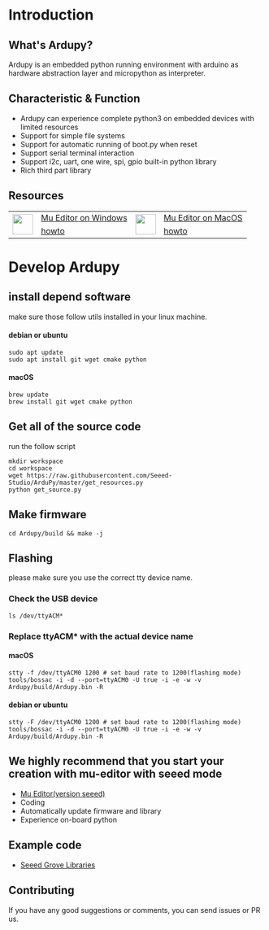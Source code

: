 # Introduction
## What's Ardupy?
Ardupy is an embedded python running environment with arduino as hardware abstraction layer and micropython as interpreter.

## Characteristic & Function
- Ardupy can experience complete python3 on embedded devices with limited resources
- Support for simple file systems
- Support for automatic running of boot.py when reset
- Support serial terminal interaction
- Support i2c, uart, one wire, spi, gpio built-in python library
- Rich third part library

## Resources

<table>
  <tr>
      <td rowspan="2">
          <img style="float:left" height="40px" width="40px" src="https://codewith.mu/img/windows_logo.png" />
      </td>
      <td><a href="https://seeed-studio.github.io/ArduPy/tools/mu-editor_32bit.zip">Mu Editor on Windows</td>
      <td rowspan="2">
        <img style="float:left" height="40px" width="40px" src="https://codewith.mu/img/apple_logo.png" />
      </td>
      <td><a href="https://seeed-studio.github.io/ArduPy/tools/mu-editor-mac.dmg">Mu Editor on MacOS</td>
  </tr>
  <tr>
      <td><a style="width:500px" href="https://codewith.mu/en/howto/1.0/install_windows">howto</td>
      <td><a style="width:500px" href="https://codewith.mu/en/howto/1.0/install_macos">howto</td>
  </tr>
</table>

# Develop Ardupy
## install depend software
make sure those follow utils installed in your linux machine.
#### debian or ubuntu
```shell
sudo apt update
sudo apt install git wget cmake python
```
#### macOS
```shell
brew update
brew install git wget cmake python
```

## Get all of the source code
run the follow script 
```shell
mkdir workspace
cd workspace
wget https://raw.githubusercontent.com/Seeed-Studio/ArduPy/master/get_resources.py
python get_source.py
```

## Make firmware
```shell
cd Ardupy/build && make -j
```

## Flashing
please make sure you use the correct tty device name.

### Check the USB device

```shell
ls /dev/ttyACM*
```

### Replace ttyACM* with the actual device name
#### macOS
```shell
stty -f /dev/ttyACM0 1200 # set baud rate to 1200(flashing mode)
tools/bossac -i -d --port=ttyACM0 -U true -i -e -w -v Ardupy/build/Ardupy.bin -R
```
#### debian or ubuntu
```shell
stty -F /dev/ttyACM0 1200 # set baud rate to 1200(flashing mode)
tools/bossac -i -d --port=ttyACM0 -U true -i -e -w -v Ardupy/build/Ardupy.bin -R
```

## We highly recommend that you start your creation with mu-editor with seeed mode 
- [Mu Editor(version seeed)](https://seeed-studio.github.io/ArduPy/mu-editor)
- Coding
- Automatically update firmware and library
- Experience on-board python


## Example code
- [Seeed Grove Libraries](https://github.com/Seeed-Studio/Seeed_Ardupy_Sketchbook)

## Contributing
If you have any good suggestions or comments, you can send issues or PR us.

